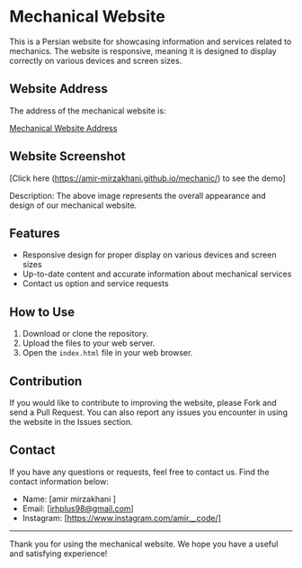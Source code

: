 # Mechanical Website

This is a Persian website for showcasing information and services related to mechanics. The website is responsive, meaning it is designed to display correctly on various devices and screen sizes.

## Website Address

The address of the mechanical website is:

[Mechanical Website Address](https://www.fardinmechanical.ir)

## Website Screenshot

[Click here (https://amir-mirzakhani.github.io/mechanic/) to see the demo]

Description: The above image represents the overall appearance and design of our mechanical website.

## Features

- Responsive design for proper display on various devices and screen sizes
- Up-to-date content and accurate information about mechanical services
- Contact us option and service requests

## How to Use

1. Download or clone the repository.
2. Upload the files to your web server.
3. Open the `index.html` file in your web browser.

## Contribution

If you would like to contribute to improving the website, please Fork and send a Pull Request. You can also report any issues you encounter in using the website in the Issues section.

## Contact

If you have any questions or requests, feel free to contact us. Find the contact information below:

- Name: [amir mirzakhani ]
- Email: [irhplus98@gmail.com]
- Instagram: [https://www.instagram.com/amir._.code/]

---

Thank you for using the mechanical website. We hope you have a useful and satisfying experience!
